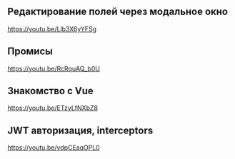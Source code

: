 ## Редактирование полей через модальное окно
https://youtu.be/Llb3X6yYFSg

## Промисы
https://youtu.be/RcRquAQ_b0U

## Знакомство с Vue
https://youtu.be/ETzyLfNXbZ8

## JWT авторизация, interceptors
https://youtu.be/vdpCEaqOPL0

